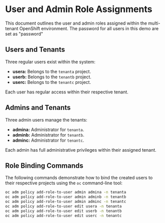 # User and Admin Role Assignments

This document outlines the user and admin roles assigned within the multi-tenant OpenShift environment.  The password for all users in this demo are set as "password"

## Users and Tenants

Three regular users exist within the system:

* **usera:** Belongs to the `tenanta` project.
* **userb:** Belongs to the `tenantb` project.
* **userc:** Belongs to the `tenantc` project.

Each user has regular access within their respective tenant.

## Admins and Tenants

Three admin users manage the tenants:

* **admina:**  Administrator for `tenanta`.
* **adminb:**  Administrator for `tenantb`.
* **adminc:**  Administrator for `tenantc`.

Each admin has full administrative privileges within their assigned tenant.

## Role Binding Commands

The following commands demonstrate how to bind the created users to their respective projects using the `oc` command-line tool:

```bash
oc adm policy add-role-to-user admin admina -n tenanta
oc adm policy add-role-to-user admin adminb -n tenantb
oc adm policy add-role-to-user admin adminc -n tenantc
oc adm policy add-role-to-user edit usera -n tenanta
oc adm policy add-role-to-user edit userb -n tenantb
oc adm policy add-role-to-user edit userc -n tenantc

